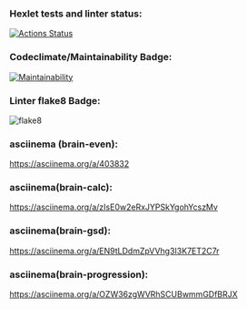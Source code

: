 ### Hexlet tests and linter status:
[![Actions Status](https://github.com/Mqtaw/python-project-lvl1/workflows/hexlet-check/badge.svg)](https://github.com/Mqtaw/python-project-lvl1/actions)

### Codeclimate/Maintainability Badge:
[![Maintainability](https://api.codeclimate.com/v1/badges/a99a88d28ad37a79dbf6/maintainability)](https://codeclimate.com/github/codeclimate/codeclimate/maintainability)

### Linter flake8 Badge:
![flake8](https://github.com/Mqtaw/python-project-lvl1/actions/workflows/flake8_lint.yml/badge.svg)

### asciinema (brain-even):
https://asciinema.org/a/403832

### asciinema(brain-calc):
https://asciinema.org/a/zIsE0w2eRxJYPSkYgohYcszMv

### asciinema(brain-gsd):
https://asciinema.org/a/EN9tLDdmZpVVhg3I3K7ET2C7r

### asciinema(brain-progression):
https://asciinema.org/a/OZW36zgWVRhSCUBwmmGDfBRJX
